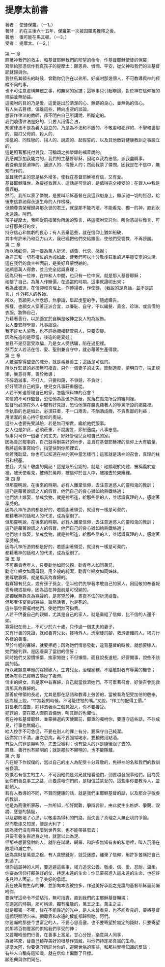 # 提摩太前書  

著者：	使徒保羅。（一1。）  
著時：	約在主後六十五年，保羅第一次被囚羅馬獲釋之後。  
著地：	很可能在馬其頓。（一3。）  
受者：	提摩太。（一2。）  

第 一 章  
照著神我們的救主、和基督耶穌我們的盼望的命令，作基督耶穌使徒的保羅，  
寫信給那憑信作我真孩子的提摩太：願恩典、憐憫、平安，從父神和我們的主基督耶穌歸與你。  
我往馬其頓去的時候，曾勸你仍住在以弗所，好囑咐那幾個人，不可教導與神的經綸不同的事，  
也不可注意虛構無稽之事，和無窮的家譜；這等事只引起辯論，對於神在信仰裡的經綸並無助益。  
這囑咐的目的乃是愛，這愛是出於清潔的心、無虧的良心、並無偽的信心。  
有人失去目標，偏離這些，轉向虛空的談論，  
想要作律法的教師，卻不明白自己所講說、所斷定的。  
我們曉得律法是好的，只要人用得合法，  
知道律法不是為義人設立的，乃是為不法和不服的、不敬虔和犯罪的、不聖和世俗的、毆打父母的、殺人的、  
淫亂的、同性戀的、拐人的、說謊的、起假誓的、以及其他敵對健康教訓之事設立的，  
這是照著那託付與我，可稱頌之神榮耀的福音說的。  
我感謝那加我能力的，我們的主基督耶穌，因祂以我為忠信，派我盡職事。  
我從前是褻瀆神的、逼迫人的、侮慢人的；然而我蒙了憐憫，因我是在不信中，無知而作的。  
並且我們主的恩是格外增多，使我在基督耶穌裡有信，又有愛。  
基督耶穌降世，為要拯救罪人，這話是可信的，是值得完全接受的；在罪人中我是個罪魁。  
然而，我所以蒙了憐憫，是要叫耶穌基督在我這罪魁身上，顯示祂一切的恆忍，給後來信靠祂得永遠生命的人作榜樣。  
但願尊貴榮耀歸與那永世的君王，就是那不能朽壞、不能看見、獨一的神，直到永永遠遠。阿們。  
孩子提摩太，我照從前指著你所說的豫言，將這囑咐交託你，叫你憑這些豫言，可以打那美好的仗，  
持守信心和無虧的良心；有人丟棄這些，就在信仰上猶如船破，  
其中有許米乃和亞力山大，我已經把他們交給撒但，使他們受管教，不再謗讟。  
第 二 章  
所以我勸你，第一要為萬人祈求、禱告、代求、感謝；  
為君王和一切有權位的也該如此，使我們可以十分敬虔莊重的過平靜安寧的生活。  
這在我們的救主神面前，是美好且蒙悅納的。  
祂願意萬人得救，並且完全認識真理；  
因為只有一位神，在神和人中間，也只有一位中保，就是那人基督耶穌；  
祂捨了自己，為萬人作贖價，在適當的時期，這事就證明出來；  
我為此被派，在信仰和真理上，作傳揚者，作使徒，（我說的是真話，並不是謊言，）作外邦人的教師。  
所以，我願男人無忿怒，無爭論，舉起虔聖的手，隨處禱告。  
照樣，也願女人穿著正派合宜，以廉恥、自守，不以編髮、黃金、珍珠、或貴價的衣服，妝飾自己，  
乃藉著善行，以那適宜於自稱是敬神之女人的為妝飾。  
女人要安靜學習，凡事服從。  
我不許女人施教，也不許她攬權轄管男人，只要安靜。  
因為先造的是亞當，後造的是夏娃；  
並且不是亞當受欺騙，乃是女人受誘騙，陷在過犯裡。  
然而女人若活在信、愛、聖別兼自守中，就必藉著生產得救。  
第 三 章  
人若渴望得監督的職分，就是羨慕善工；這話是可信的。  
所以作監督的必須無可指責，只作一個妻子的丈夫，節制適度，清明自守，端正規矩，樂意待客，善於教導；  
不醉酒滋事，不打人，只要和藹，不爭競，不貪財；  
好好管理自己的家，使兒女凡事莊重服從。  
人若不知道管理自己的家，怎能照料神的召會？  
初信的不可作監督，恐怕他為高傲所蒙蔽，就落在魔鬼所受的審判裡。  
監督也必須在外人中間有好見證，恐怕他落在魔鬼藉著人的辱罵所設的網羅裡。  
作執事的也是如此，必須莊重，不一口兩舌，不酗酒成癮，不貪卑鄙的利益；  
用清潔的良心持守信仰的奧祕。  
這些人也要先受試驗，若是無可指責，纔給他們服事。  
女人也是如此，必須莊重，不說讒言，節制適度，凡事忠信。  
執事只可作一個妻子的丈夫，好好管理兒女和自己的家。  
因為善於服事的，自己就得到美好的地步，並且在基督耶穌裡的信仰上大有膽量。  
我將這些事寫給你，指望快到你那裡去，  
倘若我耽延，你也可以知道在神的家中當怎樣行；這家就是活神的召會，真理的柱石和根基。  
並且，大哉！敬虔的奧祕！這是眾所公認的，就是：祂顯現於肉體，被稱義於靈裡，被天使看見，被傳於萬邦，被信仰於世人中，被接去於榮耀裡。  
第 四 章  
但那靈明說，在後來的時期，必有人離棄信仰，去注意迷惑人的靈和鬼的教訓；  
這乃是藉著說謊之人的假冒，他們自己的良心猶如給熱鐵烙過；  
他們禁止嫁娶，禁戒食物，就是神所造，給那些信的人，並認識真理的人，感謝著享受的。  
因為凡神所造的都是好的，若感謝著領受，就沒有一樣是可棄的，  
都藉著神的話和人的代求，成為聖別了。  
但那靈明說，在後來的時期，必有人離棄信仰，去注意迷惑人的靈和鬼的教訓；  
這乃是藉著說謊之人的假冒，他們自己的良心猶如給熱鐵烙過；  
他們禁止嫁娶，禁戒食物，就是神所造，給那些信的人，並認識真理的人，感謝著享受的。  
因為凡神所造的都是好的，若感謝著領受，就沒有一樣是可棄的，  
都藉著神的話和人的代求，成為聖別了。  
第 五 章  
不可嚴責老年人，只要勸他如同父親，勸青年人如同弟兄，  
勸老年婦女如同母親，用全般的純潔，勸青年婦女如同姊妹。  
要尊敬寡婦，就是那真為寡婦的。  
若寡婦有兒女，或有孫子孫女，便叫他們先學著孝敬自己的家人，用回敬的奉養報答母親或祖母，因為這在神面前是可悅納的。  
那獨居無靠真為寡婦的，是寄望於神，晝夜不住的祈求禱告。  
但那奢侈宴樂的寡婦，雖然活著，也是死的。  
這些事你要囑咐她們，使她們無可指責。  
人若不供養自己的親屬，尤其是自己的家人，就是棄絕了信仰，比不信的人還不如。  
寡婦記在冊上，不可少於六十歲，只作過一個丈夫的妻子，  
又有行善的見證，就如養育兒女，接待外人，洗聖徒的腳，救濟遭難的人，竭力行各樣的善事。  
至於年輕的寡婦，就要拒絕；因為她們情慾發動，違背基督的時候，就想要嫁人。  
她們被判罪，是因廢棄了當初的信誓；  
同時她們又習慣懶惰，挨家閒遊；不但懶惰，而且說長道短，好管閒事，說些不該說的話。  
所以我願意年輕的寡婦嫁人，生育兒女，治理家務，不給敵對者有辱罵的機會；  
因為有些已經轉去隨從了撒但。  
信主的婦女，若是家中有寡婦，自己就當救濟她們，不可累著召會，好使召會能救濟那真為寡婦的。  
那善於帶領的長老，尤其是那在話語和教導上勞苦的，當被看為配受加倍的敬奉。  
因為經上說，“牛踹穀的時候，不可籠住牠的嘴。”又說，“作工的配得工價。”  
對長老的控告，除非憑著兩三個見證人，你不要接受。  
犯罪的，當在眾人面前責備他，叫其餘的也懼怕。  
我在神和基督耶穌、並蒙揀選的天使面前，鄭重的囑咐你，要遵守這些話，不存成見，行事也無偏心。  
給人按手不可急促，不要在別人的罪上有分，要保守自己純潔。  
因你胃口不清，屢次患病，再不要照常喝水，要稍微用點酒。  
有些人的罪是顯明的，先去受審判；也有些人的罪是隨後跟了去的。  
照樣，善行也有顯明的；就是那些不顯明的，也不能隱藏。  
第 六 章  
凡在軛下作奴僕的，當以自己的主人為配受十分尊敬的，免得神的名和我們的教訓被褻瀆。  
奴僕若有信主的主人，不可因他們是弟兄就輕看他們，倒要越發服事他們，因為受到你們善良事工之益，而要還報你們的，是相信並蒙愛的。這些事你要教導人，並勸勉人。  
若有人教導的不同，不贊同健康的話，就是我們主耶穌基督的話，以及那合乎敬虔的教訓，  
他是為高傲所蒙蔽，一無所知，卻好問難，爭辯言辭，由此就生出嫉妒、爭競、毀謗、惡意的猜疑，  
以及那敗壞了心思，以敬虔為得利的門路，而失喪了真理之人無止境的爭論。  
然而敬虔又知足，便是大利了；  
因為我們沒有帶甚麼到世界來，也不能帶甚麼去；  
只要有養生與遮身之物，就當以此為足。  
但那些想要發財的人，就陷在試誘、網羅、和許多無知有害的私慾裡，叫人沉溺在敗壞和滅亡中。  
因為貪財是萬惡之根，有人貪戀錢財，就受迷惑，離棄了信仰，用許多苦痛把自己刺透了。  
但你這屬神的人阿，要逃避這些事，竭力追求公義、敬虔、信、愛、忍耐、溫柔。  
你要為信仰打那美好的仗，持定永遠的生命；你已蒙召進入這永遠的生命，也在許多見證人面前，作了美好的承認。  
我在使萬物生存的神，並那向本丟彼拉多，作過美好承認之見證的基督耶穌面前囑咐你，  
要保守這命令不受玷污，無可指責，直到我們的主耶穌基督顯現；  
在適當的時期，那可稱頌、獨有權能的，萬王之王，萬主之主，  
就是那獨一不死，住在不能靠近的光中，是人未曾看見，也不能看見的，要將基督這顯現顯明出來。願尊貴和永遠的權能都歸與祂。阿們。  
你要囑咐那些今世富足的人，不要心思高傲，也不要寄望於無定的錢財，只要寄望於那將百物豐富的供給我們享受的神；  
又要囑咐他們行善，在善事上富足，甘心分授，樂意與人同享，  
為著將來，替自己積存美好的根基作寶藏，叫他們持定那真實的生命。  
提摩太阿，你要保守所託付你的，避開世俗的空談，和那些冒稱知識的反論；  
有些人自稱有這知識，就在信仰上偏離了目標。  
願恩典與你們同在。  
